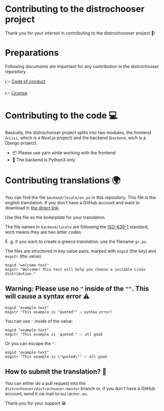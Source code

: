 # Contributing to the distrochooser project

Thank you for your interest in contributing to the distrochoooser project 🎉!

# Preparations

Following documents are important for any contribution in the distrochooser repository

👉 [Code of conduct](https://github.com/distrochooser/distrochooser/blob/master/CODE_OF_CONDUCT.md)

👉 [License](https://github.com/distrochooser/distrochooser/blob/master/LICENSE)

# Contributing to the code 💻

Basically, the distrochooser project splits into two modules, the frontend (`viisi`, which is a Nuxt.js project) and the backend (`backend`, wich is a Django project). 

- 📦 Please use yarn while working with the frontend
- 🐍 The backend is Python3 only

# Contributing translations 🌍

You can find the file `backend/locale/en.po` in this repository. This file is the english translation. If you don't have a GitHub account and want to download it: [the direct link](https://raw.githubusercontent.com/distrochooser/distrochooser/master/backend/locale/en.po).

Use this file as the boilerplate for your translation.

The file names in `backend/locale` are following the [ISO-639-1](https://en.wikipedia.org/wiki/List_of_ISO_639-1_codes) standard, wich means they are two letter codes.

E. g. if you want to create a greece translation, use the filename `gr.po`.

The files are structured in key:value pairs, marked  with `msgid` (the key) and `msgstr` (the value).

```
msgid "welcome-text"
msgstr "Welcome! This test will help you choose a suitable Linux distribution."
```

## Warning: Please use no `"` inside of the `""`. This will cause a syntax error ⚠ 

```
msgid "example-text"
msgstr "This example is "quoted"" ⚠ syntax error!
```
You can use `'` inside of the value:
```
msgid "example-text"
msgstr "This example is 'quoted'" ✅ all good
```
Or you can escape the `"`:
```
msgid "example-text"
msgstr "This example is \"quoted\"" ✅ all good
```

## How to submit the translation? 📮

You can either do a pull request into the `distrochooser/distrochooser:master` branch or, if you don't have a GitHub account, send it via mail to `mail@chmr.eu`.


Thank you for your support 😁

